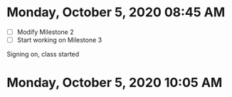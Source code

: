 # Monday, October  5, 2020 08:45 AM

- [ ] Modify Milestone 2
- [ ]  Start working on Milestone 3

Signing on, class started 

# Monday, October  5, 2020 10:05 AM
